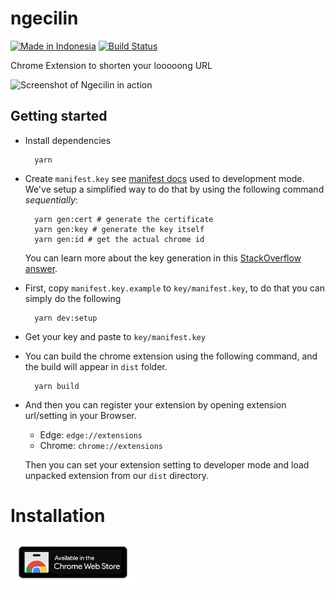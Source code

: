 # ngecilin

[![Made in Indonesia](https://made-in-indonesia.github.io/made-in-indonesia.svg)](https://github.com/made-in-indonesia/made-in-indonesia)
[![Build Status](https://travis-ci.org/kulkultech/ngecilin.svg?branch=master)](https://travis-ci.org/kulkultech/ngecilin)

Chrome Extension to shorten your looooong URL

![Screenshot of Ngecilin in action](./docs/screenshot.gif)

## Getting started

- Install dependencies

		yarn

- Create `manifest.key` see [manifest docs](https://developer.chrome.com/extensions/manifest/key) used to development mode. We've setup a simplified way to do that by using the following command *sequentially*:

		yarn gen:cert # generate the certificate
		yarn gen:key # generate the key itself
		yarn gen:id # get the actual chrome id

  You can learn more about the key generation in this [StackOverflow answer](https://stackoverflow.com/questions/37317779/making-a-unique-extension-id-and-key-for-chrome-extension).

- First, copy `manifest.key.example` to `key/manifest.key`, to do that you can simply do the following

		yarn dev:setup

- Get your key and paste to `key/manifest.key`

- You can build the chrome extension using the following command, and the build will appear in `dist` folder.

		yarn build

- And then you can register your extension by opening extension url/setting in your Browser.
  - Edge: `edge://extensions`
  - Chrome: `chrome://extensions`

  Then you can set your extension setting to developer mode and load unpacked extension from our `dist` directory.

# Installation  

<a href="https://chrome.google.com/webstore/detail/ngecilin-extension/hbcmhfleidhgnfhfchencfkefmabfkhe">
<img src="docs/chrome.png" alt="Available on chrome store" width="200px">
</a>
